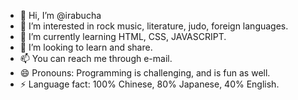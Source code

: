 - 👋 Hi, I’m @irabucha
- 👀 I’m interested in rock music, literature, judo, foreign languages.
- 🌱 I’m currently learning HTML, CSS, JAVASCRIPT.
- 💞️ I’m looking to learn and share.
- 📫 You can reach me through e-mail.
- 😄 Pronouns: Programming is challenging, and is fun as well.
- ⚡ Language fact: 100% Chinese, 80% Japanese, 40% English.

<!---
irabucha/irabucha is a ✨ special ✨ repository because its `README.md` (this file) appears on your GitHub profile.
You can click the Preview link to take a look at your changes.
--->
